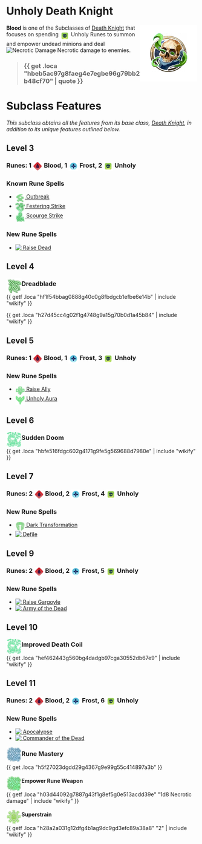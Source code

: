 # Unholy Death Knight

<img align="right" alt="Unholy Death Knight Class Icon" height="150" src="images/ClassIcons/UnholyDK.png" />

**Blood** is one of the Subclasses of <a href="Death Knight">Death Knight</a> that focuses on spending <img src="images/ActionResources_c/Icons/Resources/UnholyRune.png" height="25" align="top" alt="UnholyRune" /> Unholy Runes to summon and empower undead minions and deal <img src='https://bg3.wiki/w/images/3/39/Necrotic_Damage_Icon.png' height='25' align='top' alt='Necrotic Damage' /> Necrotic damage to enemies.
<h3>

> {{ get .loca "hbeb5ac97g8faeg4e7egbe96g79bb2b48cf70" | quote }}

</h3>

# Subclass Features

*This subclass obtains all the features from its base class, <a href="Death Knight">Death Knight</a>, in addition to its unique features outlined below.*

## Level 3

<h3>
Runes: 
1 <img src="images/ActionResources_c/Icons/Resources/BloodRune.png" height="25" align="top" alt="BloodRune" /> Blood, 
1 <img src="images/ActionResources_c/Icons/Resources/FrostRune.png" height="25" align="top" alt="FrostRune" /> Frost, 
2 <img src="images/ActionResources_c/Icons/Resources/UnholyRune.png" height="25" align="top" alt="UnholyRune" /> Unholy
</h3>

### Known Rune Spells

<ul>
  <li>
    <a href="Death Knight Spells#outbreak"> <img src="images/ControllerIcons/skills_png/Action_DeathKnight_Outbreak.png" height="25" align="top" alt="Action_DeathKnight_Outbreak.png" /> Outbreak</a>
  </li>
  <li>
    <a href="Death Knight Spells#festering-strike"> <img src="images/ControllerIcons/skills_png/Action_DeathKnight_FesteringStrike.png" height="25" align="top" alt="Action_DeathKnight_FesteringStrike.png" /> Festering Strike</a>
  </li>
  <li>
    <a href="Death Knight Spells#scourge-strike"> <img src="images/ControllerIcons/skills_png/Action_DeathKnight_ScourgeStrike.png" height="25" align="top" alt="Action_DeathKnight_ScourgeStrike.png" /> Scourge Strike</a>
  </li>
</ul>

### New Rune Spells

<ul>
  <li>
    <a href="Death Knight Spells#raise-dead"> <img src="https://bg3.wiki/w/images/9/91/Animate_Dead_Skeleton_Icon.webp" height="25" align="top" /> Raise Dead</a>
  </li>
</ul>

## Level 4

<img src="images/ControllerIcons/skills_png/PassiveFeature_DeathKnight_Dreadblade.png" height="40" align="left" alt="PassiveFeature_DeathKnight_Dreadblade.png" />

### Dreadblade

{{ getf .loca "hf1f54bbag0888g40c0g8fbdgcb1efbe6e14b" | include "wikify" }}

{{ get .loca "h27d45cc4g02f1g4748g9a15g70b0d1a45b84" | include "wikify" }}

## Level 5

<h3>
Runes: 
1 <img src="images/ActionResources_c/Icons/Resources/BloodRune.png" height="25" align="top" alt="BloodRune" /> Blood, 
1 <img src="images/ActionResources_c/Icons/Resources/FrostRune.png" height="25" align="top" alt="FrostRune" /> Frost, 
3 <img src="images/ActionResources_c/Icons/Resources/UnholyRune.png" height="25" align="top" alt="UnholyRune" /> Unholy
</h3>

### New Rune Spells

<ul>
  <li>
    <a href="Death Knight Spells#raise-ally"> <img src="images/ControllerIcons/skills_png/Action_DeathKnight_RaiseAlly.png" height="25" align="top" alt="Action_DeathKnight_RaiseAlly.png" /> Raise Ally</a>
  </li>
  <li>
    <a href="Death Knight Spells#unholy-aura"> <img src="images/ControllerIcons/skills_png/Spell_Conjuration_SpiritGuardians_Necrotic.png" height="25" align="top" alt="Spell_Conjuration_SpiritGuardians_Necrotic.png" /> Unholy Aura</a>
  </li>
</ul>

## Level 6

<img src="images/ControllerIcons/skills_png/Action_DeathKnight_DeathCoil.png" height="40" align="left" alt="Action_DeathKnight_DeathCoil.png" />

### Sudden Doom

{{ get .loca "hbfe516fdgc602g4171g9fe5g569688d7980e" | include "wikify" }}

## Level 7

<h3>
Runes: 
2 <img src="images/ActionResources_c/Icons/Resources/BloodRune.png" height="25" align="top" alt="BloodRune" /> Blood, 
2 <img src="images/ActionResources_c/Icons/Resources/FrostRune.png" height="25" align="top" alt="FrostRune" /> Frost, 
4 <img src="images/ActionResources_c/Icons/Resources/UnholyRune.png" height="25" align="top" alt="UnholyRune" /> Unholy
</h3>

### New Rune Spells

<ul>
  <li>
    <a href="Death Knight Spells#dark-transformation"> <img src="images/ControllerIcons/skills_png/Action_DeathKnight_DarkTransformation.png" height="25" align="top" alt="Action_DeathKnight_DarkTransformation.png" /> Dark Transformation</a>
  </li>
  <li>
    <a href="Death Knight Spells#defile"> <img src="https://bg3.wiki/w/images/e/e0/Blight_Icon.webp" height="25" align="top" /> Defile</a>
  </li>
</ul>

## Level 9

<h3>
Runes: 
2 <img src="images/ActionResources_c/Icons/Resources/BloodRune.png" height="25" align="top" alt="BloodRune" /> Blood, 
2 <img src="images/ActionResources_c/Icons/Resources/FrostRune.png" height="25" align="top" alt="FrostRune" /> Frost, 
5 <img src="images/ActionResources_c/Icons/Resources/UnholyRune.png" height="25" align="top" alt="UnholyRune" /> Unholy
</h3>

### New Rune Spells

<ul>
  <li>
    <a href="Death Knight Spells#raise-gargoyle"> <img src="https://bg3.wiki/w/images/4/4f/Animate_Dead_Ghoul_Icon.webp" height="25" align="top" /> Raise Gargoyle</a>
  </li>
  <li>
    <a href="Death Knight Spells#army-of-the-dead"> <img src="https://bg3.wiki/w/images/9/92/Danse_Macabre_Icon.webp" height="25" align="top" /> Army of the Dead</a>
  </li>
</ul>

## Level 10

<img src="images/ControllerIcons/skills_png/Action_DeathKnight_DeathCoil.png" height="40" align="left" alt="Action_DeathKnight_DeathCoil.png" />

### Improved Death Coil

{{ get .loca "hef462443g560bg4dadgb97cga30552db67e9" | include "wikify" }}

## Level 11

<h3>
Runes: 
2 <img src="images/ActionResources_c/Icons/Resources/BloodRune.png" height="25" align="top" alt="BloodRune" /> Blood, 
2 <img src="images/ActionResources_c/Icons/Resources/FrostRune.png" height="25" align="top" alt="FrostRune" /> Frost, 
6 <img src="images/ActionResources_c/Icons/Resources/UnholyRune.png" height="25" align="top" alt="UnholyRune" /> Unholy
</h3>

### New Rune Spells

<ul>
  <li>
    <a href="Death Knight Spells#apocalypse"> <img src="https://bg3.wiki/w/images/f/f2/Circle_of_Death_Icon.webp" height="25" align="top" /> Apocalypse</a>
  </li>
  <li>
    <a href="Death Knight Spells#commander-of-the-dead"> <img src="https://bg3.wiki/w/images/d/da/Create_Undead_Icon.webp" height="25" align="top" /> Commander of the Dead</a>
  </li>
</ul>

<img src="images/ControllerIcons/skills_png/PassiveFeature_DeathKnight_EmpowerRuneWeapon2.png" height="40" align="left" alt="PassiveFeature_DeathKnight_EmpowerRuneWeapon2.png" />

### Rune Mastery

{{ get .loca "h5f27023dgdd29g4367g9e99g55c414897a3b" }}

<img src="images/ControllerIcons/skills_png/PassiveFeature_DeathKnight_EmpowerRuneWeapon_Unholy.png" height="40" align="left" alt="PassiveFeature_DeathKnight_EmpowerRuneWeapon_Unholy.png" />

#### Empower Rune Weapon

{{ getf .loca "h03d44092g7887g43f1g8ef5g0e513acdd39e" "1d8 Necrotic damage" | include "wikify" }}

<img src="images/ControllerIcons/skills_png/Status_DeathKnight_VirulentPlague.png" height="40" align="left" alt="Status_DeathKnight_VirulentPlague.png" />

#### Superstrain

{{ getf .loca "h28a2a031g12dfg4b1ag9dc9gd3efc89a38a8" "2" | include "wikify" }}